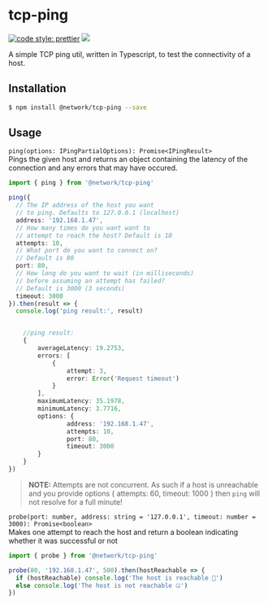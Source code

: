 # tcp-ping

[![code style: prettier](https://img.shields.io/badge/code_style-prettier-ff69b4.svg?style=flat)](https://github.com/prettier/prettier)
![](https://img.shields.io/github/issues-raw/justintaddei/tcp-ping.svg?style=flat)

A simple TCP ping util, written in Typescript, to test the connectivity of a host.

## Installation

```bash
$ npm install @network/tcp-ping --save
```

## Usage

`ping(options: IPingPartialOptions): Promise<IPingResult>`  
Pings the given host and returns an object containing the latency of the connection
and any errors that may have occured.

```typescript
import { ping } from '@network/tcp-ping'

ping({
  // The IP address of the host you want
  // to ping. Defaults to 127.0.0.1 (localhost)
  address: '192.168.1.47',
  // How many times do you want want to
  // attempt to reach the host? Default is 10
  attempts: 10,
  // What port do you want to connect on?
  // Default is 80
  port: 80,
  // How long do you want to wait (in milliseconds)
  // before assuming an attempt has failed?
  // Default is 3000 (3 seconds)
  timeout: 3000
}).then(result => {
  console.log('ping result:', result)


    //ping result:
    {
        averageLatency: 19.2753,
        errors: [
            {
                attempt: 3,
                error: Error('Request timeout')
            }
        ],
        maximumLatency: 35.1978,
        minimumLatency: 3.7716,
        options: {
                address: '192.168.1.47',
                attempts: 10,
                port: 80,
                timeout: 3000
        }
    }
})
```

> **NOTE:** Attempts are not concurrent. As such if a host is unreachable and you provide options { attempts: 60, timeout: 1000 } then `ping` will not resolve for a full minute!

`probe(port: number, address: string = '127.0.0.1', timeout: number = 3000): Promise<boolean>`  
Makes one attempt to reach the host and return a boolean indicating whether it was successful or not

```typescript
import { probe } from '@network/tcp-ping'

probe(80, '192.168.1.47', 500).then(hostReachable => {
  if (hostReachable) console.log('The host is reachable 🙌')
  else console.log('The host is not reachable 🤐')
})
```
